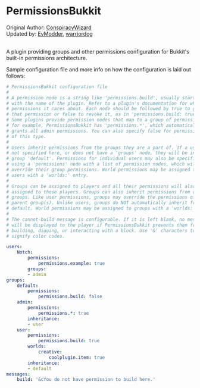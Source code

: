 PermissionsBukkit
======================

Original Author: [ConspiracyWizard](https://github.com/SpaceManiac)\
Updated by: [EvModder](https://github.com/EvModder), [warriordog](https://github.com/warriordog)\
<br>


A plugin providing groups and other permissions configuration for Bukkit's built-in permissions architecture.

Sample configuration file and more info on how the configuration is laid out follows:

```yaml
# PermissionsBukkit configuration file
# 
# A permission node is a string like 'permissions.build', usually starting
# with the name of the plugin. Refer to a plugin's documentation for what
# permissions it cares about. Each node should be followed by true to grant
# that permission or false to revoke it, as in 'permissions.build: true'.
# Some plugins provide permission nodes that map to a group of permissions -
# for example, PermissionsBukkit has 'permissions.*', which automatically
# grants all admin permissions. You can also specify false for permissions
# of this type.
# 
# Users inherit permissions from the groups they are a part of. If a user is
# not specified here, or does not have a 'groups' node, they will be in the
# group 'default'. Permissions for individual users may also be specified by
# using a 'permissions' node with a list of permission nodes, which will
# override their group permissions. World permissions may be assigned to
# users with a 'worlds:' entry.
# 
# Groups can be assigned to players and all their permissions will also be
# assigned to those players. Groups can also inherit permissions from other
# groups. Like user permissions, groups may override the permissions of their
# parent group(s). Unlike users, groups do NOT automatically inherit from
# default. World permissions may be assigned to groups with a 'worlds:' entry.
#
# The cannot-build message is configurable. If it is left blank, no message
# will be displayed to the player if PermissionsBukkit prevents them from
# building, digging, or interacting with a block. Use '&' characters to
# signify color codes.

users:
    Notch:
        permissions:
            permissions.example: true
        groups:
        - admin
groups:
    default:
        permissions:
            permissions.build: false
    admin:
        permissions:
            permissions.*: true
        inheritance:
        - user
    user:
        permissions:
            permissions.build: true
        worlds:
            creative:
                coolplugin.item: true
        inheritance:
        - default
messages:
    build: '&cYou do not have permission to build here.'
```
